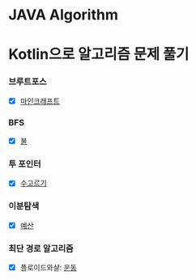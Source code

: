 # JAVA Algorithm


# Kotlin으로 알고리즘 문제 풀기

### 브루트포스
-[x] [마인크래프트](https://www.acmicpc.net/problem/18111)

### BFS
-[x] [불](https://www.acmicpc.net/problem/5427) 

### 투 포인터
-[x] [수고르기](https://www.acmicpc.net/problem/2230)

### 이분탐색
-[x] [예산](https://www.acmicpc.net/problem/2512)

### 최단 경로 알고리즘
-[x] 플로이드와샬: [운동](https://www.acmicpc.net/problem/1956)